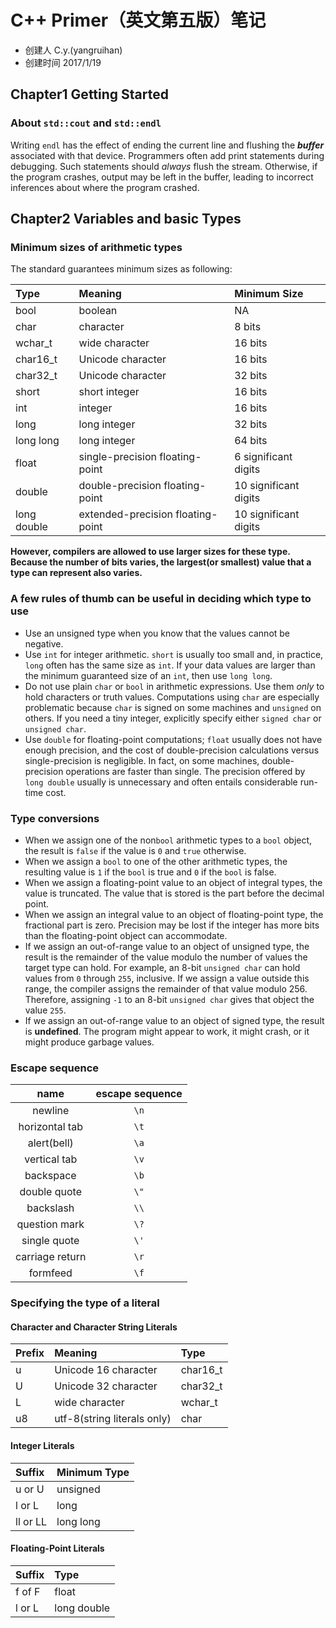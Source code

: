 # C++ Primer（英文第五版）笔记
- 创建人 C.y.(yangruihan)
- 创建时间 2017/1/19

## Chapter1 Getting Started
### About `std::cout` and `std::endl`
Writing `endl` has the effect of ending the current line and flushing the ***buffer*** associated with that device. Programmers often add print statements during debugging. Such statements should *always* flush the stream. Otherwise, if the program crashes, output may be left in the buffer, leading to incorrect inferences about where the program crashed.

## Chapter2 Variables and basic Types
### Minimum sizes of arithmetic types
The standard guarantees minimum sizes as following:

|Type|Meaning|Minimum Size|
|:---|:---|:---|
|bool|boolean|NA|
|char|character|8 bits|
|wchar\_t|wide character|16 bits|
|char16\_t|Unicode character|16 bits|
|char32\_t|Unicode character|32 bits|
|short|short integer|16 bits|
|int|integer|16 bits|
|long|long integer|32 bits|
|long long|long integer|64 bits|
|float|single-precision floating-point|6 significant digits|
|double|double-precision floating-point|10 significant digits|
|long double|extended-precision floating-point|10 significant digits|

**However, compilers are allowed to use larger sizes for these type. Because the number of bits varies, the largest(or smallest) value that a type can represent also varies.**

### A few rules of thumb can be useful in deciding which type to use
- Use an unsigned type when you know that the values cannot be negative.
- Use `int` for integer arithmetic. `short` is usually too small and, in practice, `long` often has the same size as `int`. If your data values are larger than the minimum guaranteed size of an `int`, then use `long long`.
- Do not use plain `char` or `bool` in arithmetic expressions. Use them *only* to hold characters or truth values. Computations using `char` are especially problematic because `char` is signed on some machines and `unsigned` on others. If you need a tiny integer, explicitly specify either `signed char` or `unsigned char`.
- Use `double` for floating-point computations; `float` usually does not have enough precision, and the cost of double-precision calculations versus single-precision is negligible. In fact, on some machines, double-precision operations are faster than single. The precision offered by `long double` usually is unnecessary and often entails considerable run-time cost.

### Type conversions
- When we assign one of the non`bool` arithmetic types to a `bool` object, the result is `false` if the value is `0` and `true` otherwise.
- When we assign a `bool` to one of the other arithmetic types, the resulting value is `1` if the `bool` is true and `0` if the `bool` is false.
- When we assign a floating-point value to an object of integral types, the value is truncated. The value that is stored is the part before the decimal point.
- When we assign an integral value to an object of floating-point type, the fractional part is zero. Precision may be lost if the integer has more bits than the floating-point object can accommodate.
- If we assign an out-of-range value to an object of unsigned type, the result is the remainder of the value modulo the number of values the target type can hold. For example, an 8-bit `unsigned char` can hold values from `0` through `255`, inclusive. If we assign a value outside this range, the compiler assigns the remainder of that value modulo 256. Therefore, assigning `-1` to an 8-bit `unsigned char` gives that object the value `255`.
- If we assign an out-of-range value to an object of signed type, the result is **undefined**. The program might appear to work, it might crash, or it might produce garbage values.

### Escape sequence
|name|escape sequence|
|:---:|:---:|
|newline|`\n`|
|horizontal tab|`\t`|
|alert(bell)|`\a`|
|vertical tab|`\v`|
|backspace|`\b`|
|double quote|`\"`|
|backslash|`\\`|
|question mark|`\?`|
|single quote|`\'`|
|carriage return|`\r`|
|formfeed|`\f`|

### Specifying the type of a literal
#### Character and Character String Literals
|Prefix|Meaning|Type|
|:---|:---|:---|
|u|Unicode 16 character|char16\_t|
|U|Unicode 32 character|char32\_t|
|L|wide character|wchar_t|
|u8|utf-8(string literals only)|char|

#### Integer Literals
|Suffix|Minimum Type|
|:---|:---|
|u or U|unsigned|
|l or L|long|
|ll or LL|long long|

#### Floating-Point Literals
|Suffix|Type|
|:---|:---|
|f of F|float|
|l or L|long double|
